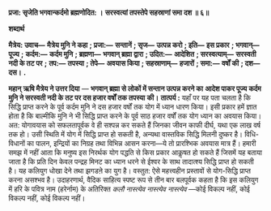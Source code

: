 **प्रजा: सृजेति भगवान्कर्दमो ब्रह्मणोदित: ।** **सरस्वत्यां तपस्तेपे सहस्राणां समा दश ॥ ६॥** 

**शब्दार्थ** 

**मैत्रेय: उवाच—** **मैत्रेय मुनि ने कहा** **; प्रजा:—** **सन्तानें** **; सृज—** **उत्पन्न करो** **; इति—** **इस प्रकार** **; भगवान्—** **पूज्य** **;** **कर्दम:—** **कर्दम मुनि** **; ब्रह्मणा—** **भगवान् ब्रह्मा द्वारा** **; उदित:—** **आदेशित** **; सरस्वत्याम्—** **सरस्वती नदी के तट पर** **;** **तप:—** **तपस्या** **; तेपे—** **अवयास किया** **; सहस्राणाम्—** **हजारों** **; समा:—** **वर्षों की** **; दश—** **दस।** **.** 

**महान् ऋषि मैत्रेय ने उत्तर दिया** — **भगवान् ब्रह्मा से लोकों में सन्तान उत्पन्न करने का** **आदेश पाकर पूज्य कर्दम मुनि ने सरस्वती नदी के तट पर दस हजार वर्षों तक तपस्या** **की।** **तात्पर्य :** यहाँ पर यह पता चलता है कि सिद्धि प्राप्त करने के पूर्व कर्दम मुनि ने दस हजार वर्षों तक योग में ध्यान धारण किया। इसी प्रकार हमें ज्ञात होता है कि बाल्मीकि मुनि ने भी सिद्धि प्राप्त करने के पूर्व साठ हजार वर्षों तक योग ध्यान का अवयास किया। अत: योगावयास को सफलतापूर्वक वे ही सश्पन्न कर सकते हैं जिनका जीवन काफी दीर्घ, यथा एक लाख वर्ष तक हो। उसी स्थिति में योग में सिद्धि प्राप्त हो सकती है, अन्यथा वास्तविक सिद्धि मिलनी दुष्कर है। विधि-विधानों का पालन, इन्द्रियों का निग्रह तथा विभिन्न आसन करना—ये तो प्रारश्भिक अवयास मात्र हैं। हमारी समझ में नहीं आता कि मनुष्य इस निरर्थक योग पद्धति से किस प्रकार आकॢषत हो सकते हैं जिसमें यह बताया जाता है कि प्रति दिन केवल पन्द्रह मिनट का ध्यान धरने से ईश्वर के साथ तादात्श्य सिद्धि प्राप्त हो सकती है। यह कलियुग धोखा देने तथा झगडऩे का युग है। वस्तुत: ऐसे महत्त्वहीन प्रस्तावों से योग-सिद्धि प्राप्त करना असश्भव है। उदाहरणार्थ, वैदिक साहित्य स्पष्ट रूप से तीन बार बलपूर्वक कहता है कि इस कलियुग में हरि के पवित्र नाम (हरेर्नाम) के अतिरिक्त *कलौ नास्त्येव नास्त्येव नास्त्येव* —कोई विकल्प नहीं, कोई विकल्प नहीं, कोई विकल्प नहीं।  